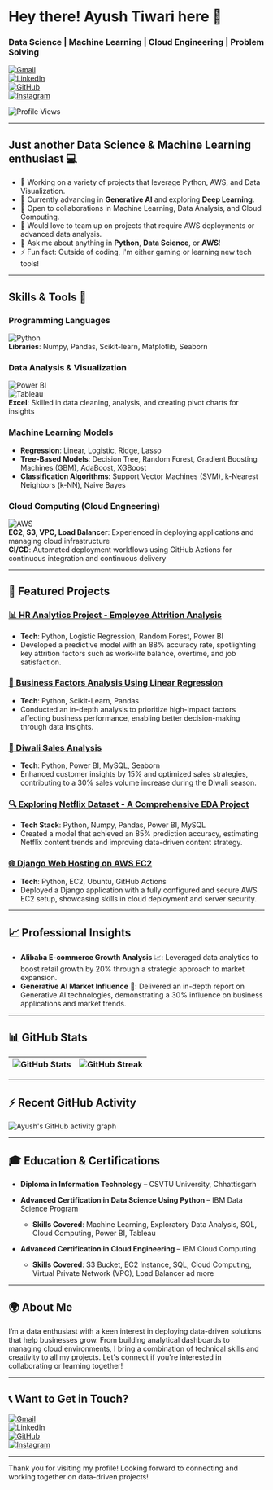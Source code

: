 # Hey there! Ayush Tiwari here 👋  
### **Data Science | Machine Learning | Cloud Engineering | Problem Solving**

[![Gmail](https://img.shields.io/badge/Gmail-DB4437?style=for-the-badge&logo=gmail&logoColor=white)](mailto:1017ayushtiwari@gmail.com)  
[![LinkedIn](https://img.shields.io/badge/LinkedIn-blue?style=for-the-badge&logo=linkedin)](https://www.linkedin.com/in/ayush-tiwari-883060286?utm_source=share&utm_campaign=share_via&utm_content=profile&utm_medium=android_app)  
[![GitHub](https://img.shields.io/badge/GitHub-181717?style=for-the-badge&logo=github&logoColor=white)](https://github.com/AyushTiwari25)  
[![Instagram](https://img.shields.io/badge/Instagram-E4405F?style=for-the-badge&logo=instagram&logoColor=white)](https://www.instagram.com/ayushdatascience)  

![Profile Views](https://komarev.com/ghpvc/?username=AyushTiwari25&color=blueviolet)

---

## Just another **Data Science** & **Machine Learning** enthusiast 💻
- 📝 Working on a variety of projects that leverage Python, AWS, and Data Visualization.
- 🌱 Currently advancing in **Generative AI** and exploring **Deep Learning**.
- 👯 Open to collaborations in Machine Learning, Data Analysis, and Cloud Computing.
- 🤝 Would love to team up on projects that require AWS deployments or advanced data analysis.
- 💬 Ask me about anything in **Python**, **Data Science**, or **AWS**!
- ⚡ Fun fact: Outside of coding, I'm either gaming or learning new tech tools!

---

## **Skills & Tools** 🚀

### **Programming Languages**
![Python](https://img.shields.io/badge/-Python-3776AB?logo=python&logoColor=white)  
**Libraries**: Numpy, Pandas, Scikit-learn, Matplotlib, Seaborn

### **Data Analysis & Visualization**
![Power BI](https://img.shields.io/badge/PowerBI-F2C811?logo=power-bi&logoColor=black)  
![Tableau](https://img.shields.io/badge/Tableau-E97627?logo=tableau&logoColor=white)  
**Excel**: Skilled in data cleaning, analysis, and creating pivot charts for insights

### **Machine Learning Models**
- **Regression**: Linear, Logistic, Ridge, Lasso
- **Tree-Based Models**: Decision Tree, Random Forest, Gradient Boosting Machines (GBM), AdaBoost, XGBoost
- **Classification Algorithms**: Support Vector Machines (SVM), k-Nearest Neighbors (k-NN), Naive Bayes

### **Cloud Computing (Cloud Engneering)**
![AWS](https://img.shields.io/badge/AWS-FF9900?logo=amazon-aws&logoColor=black)  
**EC2, S3, VPC, Load Balancer**: Experienced in deploying applications and managing cloud infrastructure  
**CI/CD**: Automated deployment workflows using GitHub Actions for continuous integration and continuous delivery  

---

## 🚀 **Featured Projects**

### [📊 HR Analytics Project - Employee Attrition Analysis](https://github.com/AyushTiwari25/HR-Analytics-Project)
- **Tech**: Python, Logistic Regression, Random Forest, Power BI  
- Developed a predictive model with an 88% accuracy rate, spotlighting key attrition factors such as work-life balance, overtime, and job satisfaction.

### [💼 Business Factors Analysis Using Linear Regression](https://github.com/AyushTiwari25/Business-Factors-Analysis-Using-Linear-Regression)
- **Tech**: Python, Scikit-Learn, Pandas  
- Conducted an in-depth analysis to prioritize high-impact factors affecting business performance, enabling better decision-making through data insights.

### [🎉 Diwali Sales Analysis](https://github.com/AyushTiwari25/Diwali_Sales_Analysis)
- **Tech**: Python, Power BI, MySQL, Seaborn  
- Enhanced customer insights by 15% and optimized sales strategies, contributing to a 30% sales volume increase during the Diwali season.

### [🔍 Exploring Netflix Dataset - A Comprehensive EDA Project](https://github.com/AyushTiwari25/Exploring_Netflix_Dataset_A_Comprehensive_EDA_Project)
- **Tech Stack**: Python, Numpy, Pandas, Power BI, MySQL  
- Created a model that achieved an 85% prediction accuracy, estimating Netflix content trends and improving data-driven content strategy.

### [🌐 Django Web Hosting on AWS EC2](https://github.com/AyushTiwari25/EC2_Django_WebHosting)
- **Tech**: Python, EC2, Ubuntu, GitHub Actions  
- Deployed a Django application with a fully configured and secure AWS EC2 setup, showcasing skills in cloud deployment and server security.

---

## 📈 **Professional Insights**

- **Alibaba E-commerce Growth Analysis** 📈: Leveraged data analytics to boost retail growth by 20% through a strategic approach to market expansion.
- **Generative AI Market Influence** 🧠: Delivered an in-depth report on Generative AI technologies, demonstrating a 30% influence on business applications and market trends.

---

## 📊 **GitHub Stats**

| ![GitHub Stats](https://github-readme-stats.vercel.app/api?username=AyushTiwari25&show_icons=true&theme=radical) | ![GitHub Streak](https://github-readme-streak-stats.herokuapp.com/?user=AyushTiwari25&theme=radical) |
|---|---|

---

## ⚡ **Recent GitHub Activity**

![Ayush's GitHub activity graph](https://github-readme-activity-graph.vercel.app/graph?username=AyushTiwari25&theme=radical)

---

## 🎓 **Education & Certifications**

- **Diploma in Information Technology** – CSVTU University, Chhattisgarh  
- **Advanced Certification in Data Science Using Python** – IBM Data Science Program  
  - **Skills Covered**: Machine Learning, Exploratory Data Analysis, SQL, Cloud Computing, Power BI, Tableau
 
- **Advanced Certification in Cloud Engineering** – IBM Cloud Computing  
   - **Skills Covered**: S3 Bucket, EC2 Instance, SQL, Cloud Computing, Virtual Private Network (VPC), Load Balancer ad more

---

## 🌍 About Me

I’m a data enthusiast with a keen interest in deploying data-driven solutions that help businesses grow. From building analytical dashboards to managing cloud environments, I bring a combination of technical skills and creativity to all my projects. Let's connect if you're interested in collaborating or learning together!

---

## 📞 Want to Get in Touch?

[![Gmail](https://img.shields.io/badge/Gmail-DB4437?style=for-the-badge&logo=gmail&logoColor=white)](mailto:1017ayushtiwari@gmail.com)  
[![LinkedIn](https://img.shields.io/badge/LinkedIn-blue?style=for-the-badge&logo=linkedin)](https://www.linkedin.com/in/ayush-tiwari-883060286?utm_source=share&utm_campaign=share_via&utm_content=profile&utm_medium=android_app)  
[![GitHub](https://img.shields.io/badge/GitHub-181717?style=for-the-badge&logo=github&logoColor=white)](https://github.com/AyushTiwari25)  
[![Instagram](https://img.shields.io/badge/Instagram-E4405F?style=for-the-badge&logo=instagram&logoColor=white)](https://www.instagram.com/ayush_tiwari.____/profilecard/?igsh=OHU0cHU4ejBvaWxm)  

---

Thank you for visiting my profile! Looking forward to connecting and working together on data-driven projects!
